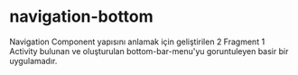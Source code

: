 # navigation-bottom
Navigation Component yapısını anlamak için geliştirilen 2 Fragment 1 Activity bulunan ve oluşturulan bottom-bar-menu'yu goruntuleyen basir bir uygulamadır.
